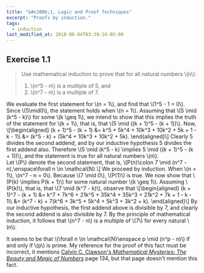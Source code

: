 ```yaml
---
title: "&#x200b;1. Logic and Proof Techniques"
excerpt: "Proofs by induction."
tags:
  - induction
last_modified_at: 2018-06-04T03:39:16-05:00
---
```

## Exercise 1.1
> Use mathematical induction to prove that for all natural numbers \\(n\\):
> 1. \\(n^5 - n\\) is a multiple of 5, and
> 2. \\(n^7 - n\\) is a multiple of 7.

<div class="proof">
  We evaluate the first statement for \(n = 1\), and find that \(1^5 - 1 = 0\). Since \(5\mid0\), the statement holds when \(n = 1\). Assuming that \(5 \mid (k^5 - k)\) for some \(k \geq 1\), we intend to show that this implies the truth of the statement for \(k + 1\), that is, that \(5 \mid ((k + 1)^5 - (k + 1))\). Now,
  \[\begin{aligned}
    (k + 1)^5 - (k + 1) &= k^5 + 5k^4 + 10k^3 + 10k^2 + 5k + 1 - k - 1\\
    &= (k^5 - k) + (5k^4 + 10k^3 + 10k^2 + 5k).
  \end{aligned}\]
  Clearly 5 divides the second addend, and by our inductive hypothesis 5 divides the first addend also. Therefore \(5 \mid (k^5 - k) \implies 5 \mid ((k + 1)^5 - (k + 1))\), and the statement is true for all natural numbers \(n\).
</div>

<div class="proof">
Let \(P\) denote the second statement, that is,
\[P(n)\colon 7 \mid (n^7 - n),\enspace\forall n \in \mathcal{N}.\]
We proceed by induction. When \(n = 1\), \(n^7 - n = 0\). Because \(7 \mid 0\), \(P(1)\) is true. We now show that \(P(k) \implies P(k + 1)\) for some natural number \(k \geq 1\). Assuming \(P(k)\), that is, that \(7 \mid (k^7 - k)\), observe that
\[\begin{aligned}
  (k + 1)^7 - (k + 1) &= k^7 + 7k^6 + 21k^5 + 35k^4 + 35k^3 + 21k^2 + 7k
  + 1 - k - 1\\
  &= (k^7 - k) + 7(k^6 + 3k^5 + 5k^4 + 5k^3 + 3k^2 + k).
\end{aligned}\]
By our inductive hypothesis, the first addend above is divisible by 7, and clearly the second addend is also divisible by 7. By the principle of mathematical induction, it follows that \(n^7 - n\) is a multiple of \(7\) for every natural \(n\).
</div>

It seems to be that \\(\\forall n \\in \\mathcal{N}\\enspace p \\mid (n^p - n)\\) if and only if \\(p\\) is prime. My reference for the proof of this fact must be incorrect, it mentions <a href="http://libgen.io/book/index.php?md5=8C1DD1ADA94B485EB54B38C5E313C8D6">Calvin C. Clawson's *Mathematical Mysteries: The Beauty and Magic of Numbers*</a> page 134, but that page doesn't mention this fact.
